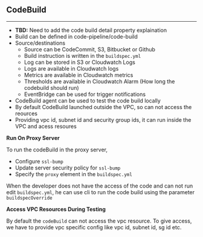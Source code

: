 ## CodeBuild

---

- **TBD:** Need to add the code build detail property explaination
- Build can be defined in code-pipeline/code-build
- Source/destinations
  - Source can be CodeCommit, S3, Bitbucket or Github
  - Build instruction is written in the `buildspec.yml`
  - Log can be stored in S3 or Cloudwatch Logs
  - Logs are available in Cloudwatch logs
  - Metrics are available in Cloudwatch metrics
  - Thresholds are available in Cloudwatch Alarm (How long the codebuild should run)
  - EventBridge can be used for trigger notifications
- CodeBuild agent can be used to test the code build locally
- By default CodeBuild launched outside the VPC, so can not access the reources
- Providing vpc id, subnet id and security group ids, it can run inside the VPC and acess resoures

**Run On Proxy Server**

To run the codeBuild in the proxy server,

- Configure `ssl-bump`
- Update server security policy for `ssl-bump`
- Specify the `proxy` element in the `buildspec.yml`

When the developer does not have the access of the code and can not run edit `buildspec.yml`, he can use cli to run the code build using the parameter `buildspecOverride`

**Access VPC Resources During Testing**

By default the `codeBuild` can not access the vpc resource. To give access, we have to provide vpc specific config like vpc id, subnet id, sg id etc.

